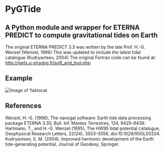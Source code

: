 # PyGTide
## A Python module and wrapper for ETERNA PREDICT to compute gravitational tides on Earth

The original ETERNA PREDICT 3.3 was written by the late Prof. H.-G. Wenzel (Wenzel, 1996)
This was updated to include the latest tidal catalogue (Kudryavtsev, 2004)
The original Fortran code can be found at: http://igets.u-strasbg.fr/soft_and_tool.php

## Example
![Image of Yaktocat](https://octodex.github.com/images/yaktocat.png)

## References

Wenzel, H.-G. (1996), The nanogal software: Earth tide data processing package ETERNA 3.30, Bull. Inf. Marées Terrestres, 124, 9425–9439.
Hartmann, T., and H.-G. Wenzel (1995), The HW95 tidal potential catalogue, Geophysical Research Letters, 22(24), 3553–3556, doi:10.1029/95GL03324.
Kudryavtsev, S. M. (2004), Improved harmonic development of the Earth tide-generating potential, Journal of Geodesy, Springer.
